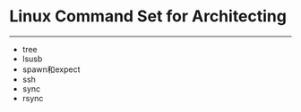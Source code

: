 # Linux Command Set for Architecting
--------------------------------------------------------------------------------

- tree
- lsusb
- spawn和expect
- ssh
- sync
- rsync

